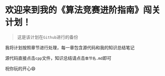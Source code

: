 # 欢迎来到我的《算法竞赛进阶指南》闯关计划！

> 这是该计划在`Github`进行的备份

我将计划按照章节进行处理，每一章包含源代码和我的知识总结笔记

源代码直接点击`cpp`文件，知识总结请点击`章节名.md`即可

祝你玩的开心:smile:

